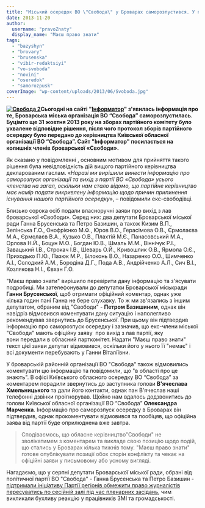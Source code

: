 ```yaml
---
title: "Міський осередок ВО \"Свобода\" у Броварах саморозпустився. У партії цю подію не коментують"
date: 2013-11-20
author: 
  username: "pravoZnaty"
  display_name: "Маєш право знати"
tags: 
  - "bazyshyn"
  - "brovary"
  - "brusenska"
  - "vibir-redaktsiyi"
  - "vo-svoboda"
  - "novini"
  - "oseredok"
  - "samorozpusk"
coverImage: "wp-content/uploads/2013/06/Svoboda.jpg"
---
```


**[![Свобода 2](https://mpz.brovary.org/wp-content/uploads/2013/11/Svoboda-2.jpg)](https://mpz.brovary.org/wp-content/uploads/2013/11/Svoboda-2.jpg)Сьогодні на сайті "[Інформатор](http://informator.su/brovarska-svoboda-povnim-skladom-viyshla-z-lav-partiyi/)" з'явилась інформація про те, Броварська міська організація ВО “Свобода” саморозпустилась. Буцімто ще 31 жовтня 2013 року на зборах партійного комітету було ухвалене відповідне рішення, після чого протокол зборів партійного осередку було передано до керівництва Київської обласної організації ВО “Свобода”. Сайт "Інформатор" посилається на колишніх членів броварської «Свободи».**

Як сказано у повідомленні , основним мотивом для прийняття такого рішення була невідповідність дій вищого партійного керівництва декларованим гаслам. «_Наразі ми вирішили винести інформацію про саморозпуск організації та вихід з партії ВО «Свобода» усього членства на загал, оскільки нам стало відомо, що партійне керівництво має намір подати викривлену інформацію щодо причин припинення існування нашого партійного осередку_», – повідомили екс-свободівці.

Близько сорока осіб подали власноручні заяви про вихід з лав броварської «Свободи». Серед них: два депутати Броварської міської ради Ганна Брусенська та Петро Базишин, а також Кизим В.П., Зелінська Г.О., Онофрієнко М.Ф., Юров В.О., Герасімова О.В., Єрмолаєва М.А., Єрмолаєв В.А., Кузько О.В., Плахтій М.Є., Панасовський М.А., Орлова Н.Й., Боцун М.О., Богдан Ю.В., Шмаль М.М., Віннічук Р.І., Завацький І.В., Строкач І.В., Шеварь О.Й., Кривошлик О.В., Ярмола О.Є., Приходько П.Ю., Пазюк М.Р., Білоконь В.О., Назаренко О.О., Шимченко А.І., Солодкий А.М., Бородіна Д.Г., Пода А.В., Андрійченко А.Л., Сич В.І., Козлякова Н.І., Євхан Г.О.

"Маєш право знати" вирішило перевірити дану інформацію та з'ясувати подробиці. Ми зателефонували до депутатки Броварської міськради **Ганни Брусенської**, щоб отримати офіційний коментар, однак уже кілька годин пані Ганна не бере слухавку. То ж ми зв'язались з іншим депутатом, обраним від "Свободи" - **Петром Базишиним**, однак він навідріз відмовився коментувати дану ситуацію і наполегливо рекомендував звернутись до Брусенської. При цьому він підтвердив інформацію про саморозпуск осередку і зазначив, що екс-члени міської "Свободи" мають офіційну заяву  про вихід з лав партії, яку вони передали в обласний парткомітет. Надати "Маєш право знати" текст цієї заяви депутат відмовився, оскільки його у нього її "немає" і всі документи перебувають у Ганни Віталіївни.

У броварській районній організації ВО "Свобода" також відмовились коментувати цю інформацію та повідомили, що "в області про це знають". В офісі Київського обласного осередку ВО “Свобода” за коментарем порадили звернутись до заступника голови **В'ячеслава Хмельницького** та дали його контакти, однак пан В'ячеслав наші телефонні дзвінки проігнорував. Щойно нам вдалось додзвонитись до голови Київської обласної організації ВО “Свобода” **Олександра Марченка**. Інформацію про саморозпуск осередку в Броварах він підтвердив, однак прокоментувати відмовився та пообіцяв, що офіційна заява від партії буде оприлюднена вже завтра.

> Сподіваємось, що обласне керівництво"Свободи" не зволікатимем з коментарем та викладе свою позицію щодо подій, що стались у Броварах кілька тижнів тому. "Маєш право знати" готове опублікувати позиції обох сторін конфлікту та чекає на офіційні заяви у письмовому або усному вигляді.

Нагадаємо, що у серпні депутати Броварської міської ради, обрані від політичної партії ВО "Свобода" - Ганна Брусенська та Петро Базишин - [підтримали ініціативу Партії регіонів обмежити право журналістів пересуватись по сесійній залі під час пленарних засідань](https://mpz.brovary.org/kamo-gryadesh-miska-svoboda-spetsrozsliduvannya-intsidentu-22-serpnya/), чим викликали бухливу реакцію у працівників ЗМІ та громадськості.
